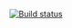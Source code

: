 [![Build status](https://ci.appveyor.com/api/projects/status/gsoqfkg9fnwk3rwl?svg=true)](https://ci.appveyor.com/project/Vladimirodin/selenium)